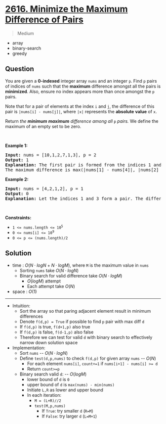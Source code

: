 # [2616. Minimize the Maximum Difference of Pairs](https://leetcode.com/problems/minimize-the-maximum-difference-of-pairs)


> Medium

- array
- binary-search
- greedy



## Question


<p>You are given a <strong>0-indexed</strong> integer array <code>nums</code> and an integer <code>p</code>. Find <code>p</code> pairs of indices of <code>nums</code> such that the <strong>maximum</strong> difference amongst all the pairs is <strong>minimized</strong>. Also, ensure no index appears more than once amongst the <code>p</code> pairs.</p>

<p>Note that for a pair of elements at the index <code>i</code> and <code>j</code>, the difference of this pair is <code>|nums[i] - nums[j]|</code>, where <code>|x|</code> represents the <strong>absolute</strong> <strong>value</strong> of <code>x</code>.</p>

<p>Return <em>the <strong>minimum</strong> <strong>maximum</strong> difference among all </em><code>p</code> <em>pairs.</em> We define the maximum of an empty set to be zero.</p>

<p>&nbsp;</p>
<p><strong class="example">Example 1:</strong></p>

<pre>
<strong>Input:</strong> nums = [10,1,2,7,1,3], p = 2
<strong>Output:</strong> 1
<strong>Explanation:</strong> The first pair is formed from the indices 1 and 4, and the second pair is formed from the indices 2 and 5. 
The maximum difference is max(|nums[1] - nums[4]|, |nums[2] - nums[5]|) = max(0, 1) = 1. Therefore, we return 1.
</pre>

<p><strong class="example">Example 2:</strong></p>

<pre>
<strong>Input:</strong> nums = [4,2,1,2], p = 1
<strong>Output:</strong> 0
<strong>Explanation:</strong> Let the indices 1 and 3 form a pair. The difference of that pair is |2 - 2| = 0, which is the minimum we can attain.
</pre>

<p>&nbsp;</p>
<p><strong>Constraints:</strong></p>

<ul>
	<li><code>1 &lt;= nums.length &lt;= 10<sup>5</sup></code></li>
	<li><code>0 &lt;= nums[i] &lt;= 10<sup>9</sup></code></li>
	<li><code>0 &lt;= p &lt;= (nums.length)/2</code></li>
</ul>



## Solution

- time  : $O(N \cdot logN +  N \cdot logM)$, where `M` is the maximum value in `nums`
	- Sorting `nums` take $O(N \cdot logN)$
	- Binary search for valid difference take $O(N \cdot logM)$
		- $O(logM)$ attempt
		- Each attempt take $O(N)$
- space : $O(1)$

---

- Intuition:
	- Sort the array so that paring adjacent element result in minimum differences
	- Denote `f(d,p) = True` if possible to find `p` pair with max diff `d`
	- If `f(d,p)` is true, `f(d+1,p)` also true
    - If `f(d,p)` is false, `f(d-1,p)` also false
	- Therefore we can test for valid `d` with binary search to effectively narrow down solution space
- Implementation:
	- Sort `nums` -- $O(N \cdot logN)$
	- Define `test(d,p,nums)` to check `f(d,p)` for given array `nums` -- $O(N)$
		- For each element `nums[i]`, `count+=1` if `nums[i+1] - nums[i] >= d`
		- Return `count>=p`
	- Binary search valid `d`: -- $O(log M)$
		- lower bound of `d` is `0`
		- upper bound of `d` is `max(nums) - min(nums)`
		- Initiate `L,R` as lower and upper bound
		- In each iteration:
			- `M = (L+R)//2`
			- `test(M,p,nums)`
				- If `True`: try smaller `d` (`R=M`)
				- If `False`: try larger `d` (`L=M+1`)
